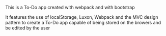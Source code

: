 This is a To-Do app created with webpack and with bootstrap

It features the use of localStorage, Luxon, Webpack and the MVC design pattern to create a To-Do app capable of being stored on the browers and be edited by the user
